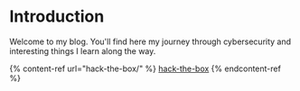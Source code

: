 # Introduction

Welcome to my blog. You'll find here my journey through cybersecurity and interesting things I learn along the way.

{% content-ref url="hack-the-box/" %}
[hack-the-box](hack-the-box/)
{% endcontent-ref %}
